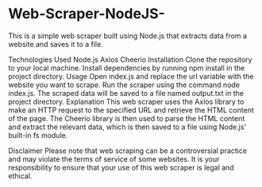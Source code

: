 # Web-Scraper-NodeJS-
This is a simple web scraper built using Node.js that extracts data from a website and saves it to a file.

Technologies Used
Node.js
Axios
Cheerio
Installation
Clone the repository to your local machine.
Install dependencies by running npm install in the project directory.
Usage
Open index.js and replace the url variable with the website you want to scrape.
Run the scraper using the command node index.js.
The scraped data will be saved to a file named output.txt in the project directory.
Explanation
This web scraper uses the Axios library to make an HTTP request to the specified URL and retrieve the HTML content of the page. The Cheerio library is then used to parse the HTML content and extract the relevant data, which is then saved to a file using Node.js' built-in fs module.

Disclaimer
Please note that web scraping can be a controversial practice and may violate the terms of service of some websites. It is your responsibility to ensure that your use of this web scraper is legal and ethical.
